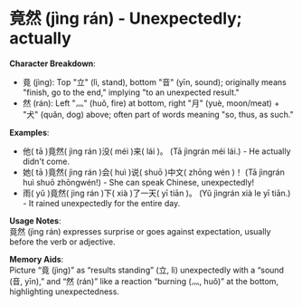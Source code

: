 # **竟然 (jìng rán) - Unexpectedly; actually**

**Character Breakdown**:  
- 竟 (jìng): Top "立" (lì, stand), bottom "音" (yīn, sound); originally means "finish, go to the end," implying "to an unexpected result."  
- 然 (rán): Left "灬" (huǒ, fire) at bottom, right "月" (yuè, moon/meat) + "犬" (quǎn, dog) above; often part of words meaning "so, thus, as such."

**Examples**:  
- 他( tā )竟然( jìng rán )没( méi )来( lái )。 (Tā jìngrán méi lái.) - He actually didn't come.  
- 她( tā )竟然( jìng rán )会( huì )说( shuō )中文( zhōng wén )！ (Tā jìngrán huì shuō zhōngwén!) - She can speak Chinese, unexpectedly!  
- 雨( yǔ )竟然( jìng rán )下( xià )了一天( yī tiān )。 (Yǔ jìngrán xià le yī tiān.) - It rained unexpectedly for the entire day.

**Usage Notes**:  
竟然 (jìng rán) expresses surprise or goes against expectation, usually before the verb or adjective.

**Memory Aids**:  
Picture “竟 (jìng)” as “results standing” (立, lì) unexpectedly with a “sound (音, yīn),” and “然 (rán)” like a reaction “burning (灬, huǒ)” at the bottom, highlighting unexpectedness.